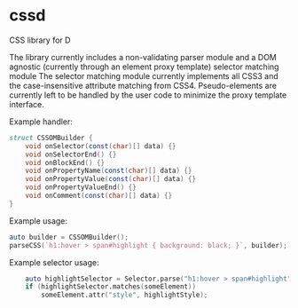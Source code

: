 # cssd
CSS library for D

The library currently includes a non-validating parser module and a DOM agnostic (currently through an element proxy template) selector matching module
The selector matching module currently implements all CSS3 and the case-insensitive attribute matching from CSS4. Pseudo-elements are currently left to be handled by the user code to minimize the proxy template interface.

Example handler:
```d
struct CSSOMBuilder {
	void onSelector(const(char)[] data) {}
	void onSelectorEnd() {}
	void onBlockEnd() {}
	void onPropertyName(const(char)[] data) {}
	void onPropertyValue(const(char)[] data) {}
	void onPropertyValueEnd() {}
	void onComment(const(char)[] data) {}
}
```

Example usage:
```d
auto builder = CSSOMBuilder();
parseCSS(`h1:hover > span#highlight { background: black; }`, builder);
```

Example selector usage:
```d
	auto highlightSelector = Selector.parse("h1:hover > span#highlight"); // parses selector into a representation that is fast to test
	if (highlightSelector.matches(someElement))
		someElement.attr("style", highlightStyle);
```
